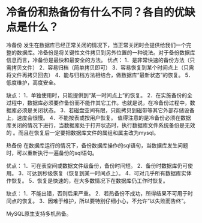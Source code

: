# 冷备份和热备份有什么不同？各自的优缺点是什么？

冷备份
发生在数据库已经正常关闭的情况下，当正常关闭时会提供给我们一个完整的数据库。冷备份是将关键性文件拷贝到另外位置的一种说法。对于备份数据库信息而言，冷备份是最快和最安全的方法。
优点： 
1．是非常快速的备份方法（只需拷贝文件） 
2．容易归档（简单拷贝即可） 
3．容易恢复到某个时间点上（只需将文件再拷贝回去） 
4．能与归档方法相结合，做数据库“最新状态”的恢复。 
5．低度维护，高度安全。 

缺点： 
1．单独使用时，只能提供到“某一时间点上”的恢复。 
2．在实施备份的全过程中，数据库必须要作备份而不能作其它工作。也就是说，在冷备份过程中，数据库必须是关闭状态。 
3．若磁盘空间有限，只能拷贝到磁带等其它外部存储设备上，速度会很慢。 
4．不能按表或按用户恢复。 
值得注意的是冷备份必须在数据库关闭的情况下进行，当数据库处于打开状态时，执行数据库文件系统备份是无效的 。而且在恢复后一定要把数据库文件的属组和属主改为mysql。

热备份
在数据库运行的情况下，备份数据库操作的sql语句，当数据库发生问题时，可以重新执行一遍备份的sql语句。

优点： 
1．可在表空间或数据文件级备份，备份时间短。 
2．备份时数据库仍可使用。 
3．可达到秒级恢复（恢复到某一时间点上）。 
4．可对几乎所有数据库实体作恢复。 
5．恢复是快速的，在大多数情况下在数据库仍工作时恢复。 

缺点： 
1．不能出错，否则后果严重。 
2．若热备份不成功，所得结果不可用于时间点的恢复。 
3．因难于维护，所以要特别仔细小心，不允许“以失败而告终”。

MySQL原生支持多机热备。